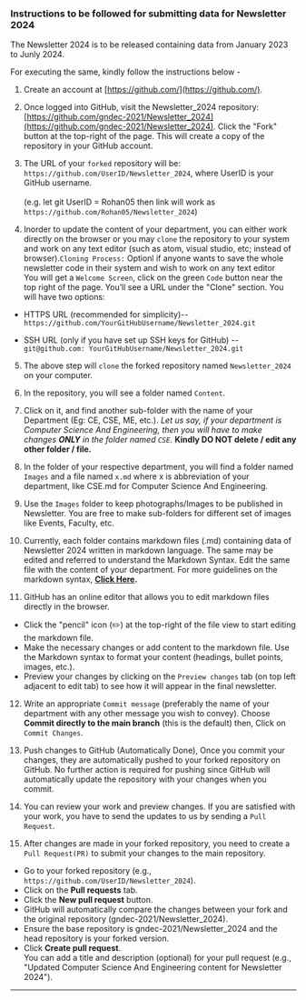 ### Instructions to be followed for submitting data for Newsletter 2024

The Newsletter 2024 is to be released containing data from January 2023 to Junly 2024.

For executing the same, kindly follow the instructions below -

1. Create an account at [https://github.com/](https://github.com/).

2. Once logged into GitHub, visit the Newsletter_2024 repository:
[https://github.com/gndec-2021/Newsletter_2024](https://github.com/gndec-2021/Newsletter_2024).
Click the "Fork" button at the top-right of the page. This will create a copy of the repository in your GitHub account.

3. The URL of your `forked` repository will be: `https://github.com/UserID/Newsletter_2024`, where UserID is your GitHub username.<br><br>
(e.g. let git UserID = Rohan05 then link will work as `https://github.com/Rohan05/Newsletter_2024`)

4. Inorder to update the content of your department, you can either work directly on the browser or you may `clone` the repository to your system and work on any text editor (such as atom, visual studio, etc; instead of browser).`Cloning Process:` Optionl if anyone wants to save the whole newsletter code in their system and wish to work on any text editor <br>
You will get a `Welcome Screen`, click on the green `Code` button near the top right of the page. You’ll see a URL under the "Clone" section. You will have two options:<br>
- HTTPS URL (recommended for simplicity)--`https://github.com/YourGitHubUsername/Newsletter_2024.git`

- SSH URL (only if you have set up SSH keys for GitHub) -- `git@github.com: YourGitHubUsername/Newsletter_2024.git`

5. The above step will `clone` the forked repository named `Newsletter_2024` on your computer.

6. In the repository, you will see a folder named `Content`.

7. Click on it, and find another sub-folder with the name of your Department (Eg: CE, CSE, ME, etc.). *Let us say, if your department is Computer Science And Engineering, then you will have to make changes **ONLY** in the folder named `CSE`.* **Kindly DO NOT delete / edit any other folder / file.**

8. In the folder of your respective department, you will find a folder named `Images` and a file named `x.md` where x is abbreviation of your department, like CSE.md for Computer Science And Engineering.

9. Use the `Images` folder to keep photographs/Images to be published in Newsletter. You are free to make sub-folders for different set of images like Events, Faculty, etc.

10. Currently, each folder contains markdown files (.md) containing data of Newsletter 2024 written in markdown language. The same may be edited and referred to understand the Markdown Syntax. Edit the same file with the content of your department. For more guidelines on the markdown syntax, **[Click Here](https://www.markdownguide.org/cheat-sheet/).**

11. GitHub has an online editor that allows you to edit markdown files directly in the browser.
- Click the "pencil" icon (✏️) at the top-right of the file view to start editing the markdown file.
- Make the necessary changes or add content to the markdown file. Use the Markdown syntax to format your content (headings, bullet points, images, etc.).
- Preview your changes by clicking on the `Preview changes` tab (on top left adjacent to edit tab) to see how it will appear in the final newsletter.

12. Write an appropriate `Commit message` (preferably the name of your department with any other message you wish to convey). Choose **Commit directly to the main branch** (this is the default) then, Click on `Commit Changes`.

13. Push changes to GitHub (Automatically Done), Once you commit your changes, they are automatically pushed to your forked repository on GitHub. No further action is required for pushing since GitHub will automatically update the repository with your changes when you commit.

14. You can review your work and preview changes. If you are satisfied with your work, you have to send the updates to us by sending a `Pull Request`.

15. After changes are made in your forked repository, you need to create a `Pull Request(PR)` to submit your changes to the main repository.
- Go to your forked repository (e.g., `https://github.com/UserID/Newsletter_2024`).
- Click on the **Pull requests** tab.
- Click the **New pull request** button.
- GitHub will automatically compare the changes between your fork and the original repository (gndec-2021/Newsletter_2024).
- Ensure the base repository is gndec-2021/Newsletter_2024 and the head repository is your forked version.
- Click **Create pull request**.<br>
You can add a title and description (optional) for your pull request (e.g., "Updated Computer Science And Engineering content for Newsletter 2024").

- - -

